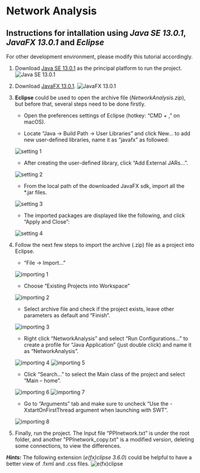 
# Network Analysis

## Instructions for intallation using *Java SE 13.0.1*, *JavaFX 13.0.1* and *Eclipse*

For other development environment, please modify this tutorial accordingly.

1. Download [Java SE 13.0.1](https://www.oracle.com/technetwork/java/javase/downloads/index.html) as the principal platform to run the project.
![Java SE 13.0.1](./pics/jdk13.png)

2. Download [JavaFX 13.0.1](https://gluonhq.com/products/javafx/).
![JavaFX 13.0.1](./pics/javafx.png)

3. **Eclipse** could be used to open the archive file (*NetworkAnalysis.zip*), but before that, several steps need to be done firstly.
   * Open the preferences settings of Eclipse (hotkey: “CMD + ,” on macOS).

   * Locate “Java -> Build Path -> User Libraries” and click New… to add new user-defined libraries, name it as “javafx” as followed:

   ![setting 1](./pics/setting1.png)

   * After creating the user-defined library, click “Add External JARs…”.

   ![setting 2](./pics/setting2.png)

   * From the local path of the downloaded JavaFX sdk, import all the *.jar files.

   ![setting 3](./pics/setting3.png)

   * The imported packages are displayed like the following, and click “Apply and Close”:

   ![setting 4](./pics/setting4.png)

4. Follow the next few steps to import the archive (.zip) file as a project into Eclipse.
   * “File -> Import…”

   ![importing 1](./pics/importing1.png)

   * Choose “Existing Projects into Workspace”

   ![importing 2](./pics/importing2.png)

   * Select archive file and check if the project exists, leave other parameters as default and “Finish”.

   ![importing 3](./pics/importing3.png)

   * Right click “NetworkAnalysis” and select “Run Configurations…” to create a profile for “Java Application” (just double click) and name it as “NetworkAnalysis”.

   ![importing 4](./pics/importing4.png)
   ![importing 5](./pics/importing5.png)

   * Click “Search…” to select the Main class of the project and select “Main – home”.

   ![importing 6](./pics/importing6.png)
   ![importing 7](./pics/importing7.png)

   * Go to “Arguments” tab and make sure to uncheck “Use the -XstartOnFirstThread argument when launching with SWT”.

   ![importing 8](./pics/importing8.png)

5. Finally, run the project. The Input file “PPInetwork.txt” is under the root folder, and another "PPInetwork_copy.txt" is a modified version, deleting some connections, to view the differences.

***Hints:*** The following extension (*e(fx)clipse 3.6.0*) could be helpful to have a better view of .fxml and .css files.
![e(fx)clipse](./pics/efxclipse.png)
